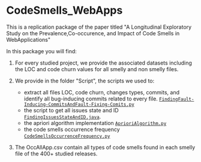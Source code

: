 # CodeSmells_WebApps

This is a replication package of the paper titled "A Longitudinal Exploratory Study on the Prevalence,Co-occurence, and Impact of Code Smells in WebApplications"

In this package you will find:

1. For every studied project, we provide the associated datasets including the LOC and code churn values for all smelly and non smelly files.

2. We provide in the folder "Script", the scripts we used to:
    - extract all files LOC, code churn, changes types, commits, and identify all bug-inducing commits related to every file. [``FindingFault-Inducing-CommitsAndFault-Fixing-Comits.py``](https://github.com/Narjes-b/CodeSmells_WebApps/blob/master/Scripts/FindingFault-Inducing-CommitsAndFault-Fixing-Comits.py)
    - the script to get all issues state and ID [``FindingIssuesStateAndID.java``](https://github.com/Narjes-b/CodeSmells_WebApps/blob/master/Scripts/FindingIssuesStateAndID.java).
    - the apriori algorithm implementation [``AprioriAlgorithm.py``](https://github.com/Narjes-b/CodeSmells_WebApps/blob/master/Scripts/AprioriAlgorithm.py)
    - the code smells occurrence frequency [``CodeSmellsOccurrenceFrequency.py``](https://github.com/Narjes-b/CodeSmells_WebApps/blob/master/Scripts/CodeSmellsOccurrenceFrequency.py)

3. The OccAllApp.csv contain all types of code smells found in each smelly file of the 400+ studied releases.
